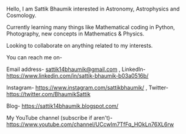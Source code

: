 Hello, I am Sattik Bhaumik interested in Astronomy, Astrophysics and Cosmology.

Currently learning many things like Mathematical coding in Python, Photography, new concepts in Mathematics & Physics.

Looking to collaborate on anything related to my interests. 

You can reach me on-

Email address- sattik14bhaumik@gmail.com , 
LinkedIn- https://www.linkedin.com/in/sattik-bhaumik-b03a0516b/ 

Instagram- https://www.instagram.com/sattikbhaumik/ ,
Twitter- https://twitter.com/BhaumikSattik

Blog- https://sattik14bhaumik.blogspot.com/ 

My YouTube channel (subscribe if aren't)- https://www.youtube.com/channel/UCcwIm7TfFq_HOkLn76XL6rw
